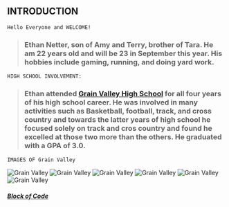 ## **INTRODUCTION**
```
Hello Everyone and WELCOME!
```
> ### Ethan Netter, son of Amy and Terry, brother of Tara. He am 22 years old and will be 23 in September this year. His hobbies include gaming, running, and doing yard work.
```
HIGH SCHOOL INVOLVEMENT:
```
>### Ethan attended [Grain Valley High School](https://gvhs.grainvalleyschools.org/) for all four years of his high school career. He was involved in many activities such as Basketball, football, track, and cross country and towards the latter years of high school he focused solely on track and cros country and found he excelled at those two more than the others. He graduated with a GPA of 3.0.

```
IMAGES OF Grain Valley
```
![Grain Valley](https://www.google.com/search?q=grain+valley+high+school&client=firefox-b-1-d&hl=en&sxsrf=ALeKk03ndrnakzqbOnD89mOCS4EQ1E0IEQ:1588829366526&source=lnms&tbm=isch&sa=X&ved=2ahUKEwjoiYDQgqHpAhVPVc0KHRTbD1YQ_AUoAnoECBQQBA&biw=1536&bih=750#imgrc=EggxqQcOwbjkFM)
![Grain Valley](https://www.google.com/search?q=grain+valley+high+school&client=firefox-b-1-d&hl=en&sxsrf=ALeKk03ndrnakzqbOnD89mOCS4EQ1E0IEQ:1588829366526&source=lnms&tbm=isch&sa=X&ved=2ahUKEwjoiYDQgqHpAhVPVc0KHRTbD1YQ_AUoAnoECBQQBA&biw=1536&bih=750#imgrc=lKqTpiEFu5GcmM)
![Grain Valley](https://www.google.com/search?q=grain+valley+high+school&client=firefox-b-1-d&hl=en&sxsrf=ALeKk03ndrnakzqbOnD89mOCS4EQ1E0IEQ:1588829366526&source=lnms&tbm=isch&sa=X&ved=2ahUKEwjoiYDQgqHpAhVPVc0KHRTbD1YQ_AUoAnoECBQQBA&biw=1536&bih=750#imgrc=nUjTuRlr1WKD-M)
![Grain Valley](https://www.google.com/search?q=grain+valley+high+school&client=firefox-b-1-d&hl=en&sxsrf=ALeKk03ndrnakzqbOnD89mOCS4EQ1E0IEQ:1588829366526&source=lnms&tbm=isch&sa=X&ved=2ahUKEwjoiYDQgqHpAhVPVc0KHRTbD1YQ_AUoAnoECBQQBA&biw=1536&bih=750#imgrc=3d0kQMI7hni83M)
![Grain Valley](https://www.google.com/search?q=grain+valley+high+school&client=firefox-b-1-d&hl=en&sxsrf=ALeKk03ndrnakzqbOnD89mOCS4EQ1E0IEQ:1588829366526&source=lnms&tbm=isch&sa=X&ved=2ahUKEwjoiYDQgqHpAhVPVc0KHRTbD1YQ_AUoAnoECBQQBA&biw=1536&bih=750#imgrc=w7zvShKTv5iA_M)
![Grain Valley](https://www.google.com/search?q=grain+valley+high+school&client=firefox-b-1-d&hl=en&sxsrf=ALeKk03ndrnakzqbOnD89mOCS4EQ1E0IEQ:1588829366526&source=lnms&tbm=isch&sa=X&ved=2ahUKEwjoiYDQgqHpAhVPVc0KHRTbD1YQ_AUoAnoECBQQBA&biw=1536&bih=750#imgrc=na9zSR7d5T8UBM)

##### [Block of Code](Block-of-Code.md)

